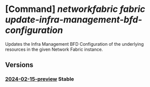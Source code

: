 # [Command] _networkfabric fabric update-infra-management-bfd-configuration_

Updates the Infra Management BFD Configuration of the underlying resources in the given Network Fabric instance.

## Versions

### [2024-02-15-preview](/Resources/mgmt-plane/L3N1YnNjcmlwdGlvbnMve30vcmVzb3VyY2Vncm91cHMve30vcHJvdmlkZXJzL21pY3Jvc29mdC5tYW5hZ2VkbmV0d29ya2ZhYnJpYy9uZXR3b3JrZmFicmljcy97fS91cGRhdGVpbmZyYW1hbmFnZW1lbnRiZmRjb25maWd1cmF0aW9u/2024-02-15-preview.xml) **Stable**

<!-- mgmt-plane /subscriptions/{}/resourcegroups/{}/providers/microsoft.managednetworkfabric/networkfabrics/{}/updateinframanagementbfdconfiguration 2024-02-15-preview -->
